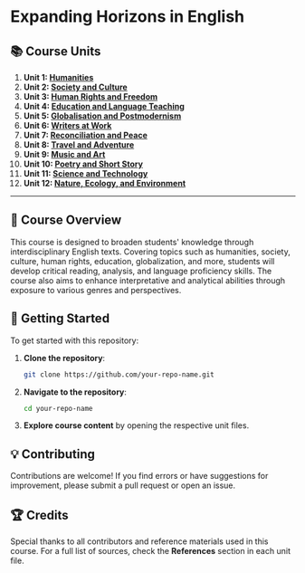 # Expanding Horizons in English  

## 📚 Course Units  

1. **Unit 1: [Humanities](Unit-1_Humanities.md)**  
2. **Unit 2: [Society and Culture](Unit-2_Society_and_Culture.md)**  
3. **Unit 3: [Human Rights and Freedom](Unit-3_Human_Rights_and_Freedom.md)**  
4. **Unit 4: [Education and Language Teaching](Unit-4_Education_and_Language_Teachning.md)**  
5. **Unit 5: [Globalisation and Postmodernism](Unit-5_Globalisation_and_Postmodernism.md)**  
6. **Unit 6: [Writers at Work](Unit-6_Writers_at_Work.md)**  
7. **Unit 7: [Reconciliation and Peace](Unit-7_VIIReconciliation_and_Peace.md)**  
8. **Unit 8: [Travel and Adventure](Unit-8_Travel_and_Adventure.md)**  
9. **Unit 9: [Music and Art](Unit-9_Music_and_Art.md)**  
10. **Unit 10: [Poetry and Short Story](Unit-10_Poetry_and_Short_Story.md)**  
11. **Unit 11: [Science and Technology](Unit-11_Science_and_TechnoLogy.md)**  
12. **Unit 12: [Nature, Ecology, and Environment](Unit-12_Nature_Ecology_and_Environment.md)**  

---  

## 📖 Course Overview  
This course is designed to broaden students' knowledge through interdisciplinary English texts. Covering topics such as humanities, society, culture, human rights, education, globalization, and more, students will develop critical reading, analysis, and language proficiency skills. The course also aims to enhance interpretative and analytical abilities through exposure to various genres and perspectives.  

## 🚀 Getting Started  
To get started with this repository:  

1. **Clone the repository**:  
   ```bash  
   git clone https://github.com/your-repo-name.git  
   ```  

2. **Navigate to the repository**:  
   ```bash  
   cd your-repo-name  
   ```  

3. **Explore course content** by opening the respective unit files.  

## 💡 Contributing  
Contributions are welcome! If you find errors or have suggestions for improvement, please submit a pull request or open an issue.  

## 🏆 Credits  
Special thanks to all contributors and reference materials used in this course. For a full list of sources, check the **References** section in each unit file.  
